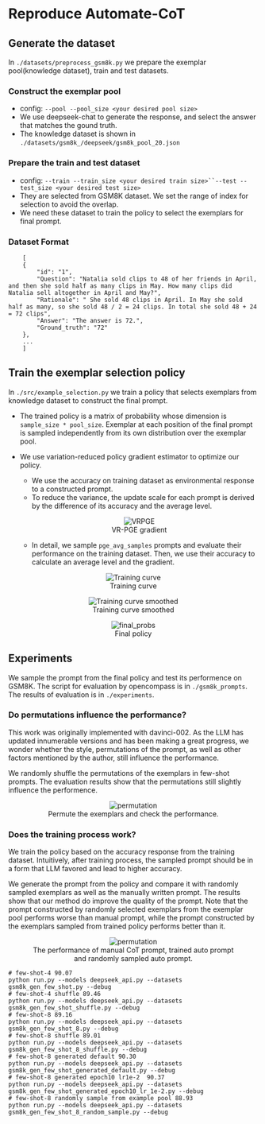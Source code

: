 # Reproduce Automate-CoT

## Generate the dataset
In `./datasets/preprocess_gsm8k.py` we prepare the exemplar pool(knowledge dataset), train and test datasets.
### Construct the exemplar pool
- config: `--pool --pool_size <your desired pool size>`
- We use deepseek-chat to generate the response, and select the answer that matches the gound truth. 
- The knowledge dataset is shown in `./datasets/gsm8k_/deepseek/gsm8k_pool_20.json`
### Prepare the train and test dataset 
- config: `--train --train_size <your desired train size>``--test --test_size <your desired test size>`
- They are selected from GSM8K dataset. We set the range of index for selection to avoid the overlap.
- We need these dataset to train the policy to select the exemplars for final prompt.
### Dataset Format
```
    [
    {
        "id": "1",
        "Question": "Natalia sold clips to 48 of her friends in April, and then she sold half as many clips in May. How many clips did Natalia sell altogether in April and May?",
        "Rationale": " She sold 48 clips in April. In May she sold half as many, so she sold 48 / 2 = 24 clips. In total she sold 48 + 24 = 72 clips",
        "Answer": "The answer is 72.",
        "Ground_truth": "72"
    },
    ...
    ]
```

## Train the exemplar selection policy
In `./src/example_selection.py` we train a policy that selects exemplars from knowledge dataset to construct the final prompt.
- The trained policy is a matrix of probability whose dimension is `sample_size * pool_size`. Exemplar at each position of the final prompt is sampled independently from its own distribution over the exemplar pool.
- We use variation-reduced policy gradient estimator to optimize our policy.
  - We use the accuracy on training dataset as environmental response to a constructed prompt.
  - To reduce the variance, the update scale for each prompt is derived by the difference of its accuracy and the average level.
  <figure style="text-align: center;">
    <img src="./fig/VRPGE.bmp" alt="VRPGE" />
    <figcaption>VR-PGE gradient</figcaption>
  </figure>
  
  - In detail, we sample `pge_avg_samples` prompts and evaluate their performance on the training dataset. Then, we use their accuracy to calculate an average level and the gradient.

<figure style="text-align: center;">
    <img src="./fig/acc_avg_interp_1e-2.png" alt="Training curve" />
    <figcaption>Training curve</figcaption>
</figure>
<figure style="text-align: center;">
    <img src="./fig/acc_avg_moving_1e-2.png" alt="Training curve smoothed" />
    <figcaption>Training curve smoothed</figcaption>
</figure>

<figure style="text-align: center;">
    <img src="./fig/final_probs.png" alt="final_probs" />
    <figcaption>Final policy</figcaption>
</figure>

## Experiments
We sample the prompt from the final policy and test its performence on GSM8K. The script for evaluation by opencompass is in `./gsm8k_prompts`. The results of evaluation is in `./experiments`.

### Do permutations influence the performance?
This work was originally implemented with davinci-002. As the LLM has updated innumerable versions and has been making a great progress, we wonder whether the style, permutations of the prompt, as well as other factors mentioned by the author, still influence the performance.

We randomly shuffle the permutations of the exemplars in few-shot prompts. The evaluation results show that the permutations still slightly influence the performence.

<figure style="text-align: center;">
    <img src="./fig/permutation.bmp" alt="permutation" />
    <figcaption>Permute the exemplars and check the performance.</figcaption>
</figure>

### Does the training process work?
We train the policy based on the accuracy response from the training dataset. Intuitively, after training process, the sampled prompt should be in a form that LLM favored and lead to higher accuracy.

We generate the prompt from the policy and compare it with randomly sampled exemplars as well as the manually written prompt. The results show that our method do improve the quality of the prompt. Note that the prompt constructed by randomly selected exemplars from the exemplar pool performs worse than manual prompt, while the prompt constructed by the exemplars sampled from trained policy performs better than it.
<figure style="text-align: center;">
    <img src="./fig/auto.bmp" alt="permutation" />
    <figcaption>The performance of manual CoT prompt, trained auto prompt and randomly sampled auto prompt.</figcaption>
</figure>

```
# few-shot-4 90.07
python run.py --models deepseek_api.py --datasets gsm8k_gen_few_shot.py --debug 
# few-shot-4 shuffle 89.46
python run.py --models deepseek_api.py --datasets gsm8k_gen_few_shot_shuffle.py --debug 
# few-shot-8 89.16
python run.py --models deepseek_api.py --datasets gsm8k_gen_few_shot_8.py --debug 
# few-shot-8 shuffle 89.01
python run.py --models deepseek_api.py --datasets gsm8k_gen_few_shot_8_shuffle.py --debug 
# few-shot-8 generated default 90.30
python run.py --models deepseek_api.py --datasets gsm8k_gen_few_shot_generated_default.py --debug 
# few-shot-8 generated epoch10 lr1e-2  90.37
python run.py --models deepseek_api.py --datasets gsm8k_gen_few_shot_generated_epoch10_lr_1e-2.py --debug 
# few-shot-8 randomly sample from example pool 88.93
python run.py --models deepseek_api.py --datasets gsm8k_gen_few_shot_8_random_sample.py --debug 
```